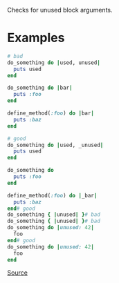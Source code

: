 
Checks for unused block arguments.

# Examples

```ruby
# bad
do_something do |used, unused|
  puts used
end

do_something do |bar|
  puts :foo
end

define_method(:foo) do |bar|
  puts :baz
end

# good
do_something do |used, _unused|
  puts used
end

do_something do
  puts :foo
end

define_method(:foo) do |_bar|
  puts :baz
end# good
do_something { |unused| }# bad
do_something { |unused| }# bad
do_something do |unused: 42|
  foo
end# good
do_something do |unused: 42|
  foo
end
```

[Source](http://www.rubydoc.info/gems/rubocop/RuboCop/Cop/Lint/UnusedBlockArgument)